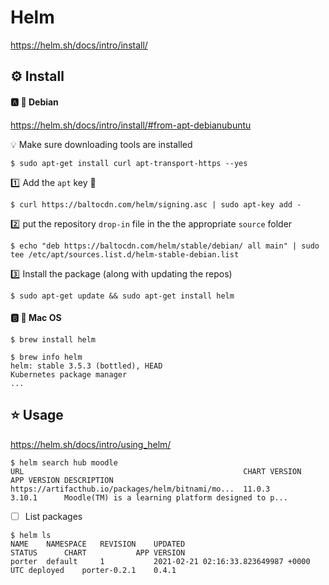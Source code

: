 # Helm

https://helm.sh/docs/intro/install/

## :gear: Install

#### :a: :penguin: Debian

https://helm.sh/docs/intro/install/#from-apt-debianubuntu

:bulb: Make sure downloading tools are installed

```
$ sudo apt-get install curl apt-transport-https --yes
```

:one: Add the `apt` key :key:

```
$ curl https://baltocdn.com/helm/signing.asc | sudo apt-key add -
```

:two: put the repository `drop-in` file in the the appropriate `source` folder

```
$ echo "deb https://baltocdn.com/helm/stable/debian/ all main" | sudo tee /etc/apt/sources.list.d/helm-stable-debian.list
```

:three: Install the package (along with updating the repos)

```
$ sudo apt-get update && sudo apt-get install helm
```

#### :b: :apple: Mac OS

```
$ brew install helm
```

``` 
$ brew info helm
helm: stable 3.5.3 (bottled), HEAD
Kubernetes package manager
...
``` 


## :star: Usage

https://helm.sh/docs/intro/using_helm/

```
$ helm search hub moodle
URL                                               	CHART VERSION	APP VERSION	DESCRIPTION                                       
https://artifacthub.io/packages/helm/bitnami/mo...	11.0.3       	3.10.1     	Moodle(TM) is a learning platform designed to p...
```

- [ ] List packages

```
$ helm ls
NAME  	NAMESPACE	REVISION	UPDATED                                	STATUS  	CHART       	APP VERSION
porter	default  	1       	2021-02-21 02:16:33.823649987 +0000 UTC	deployed	porter-0.2.1	0.4.1      
```
